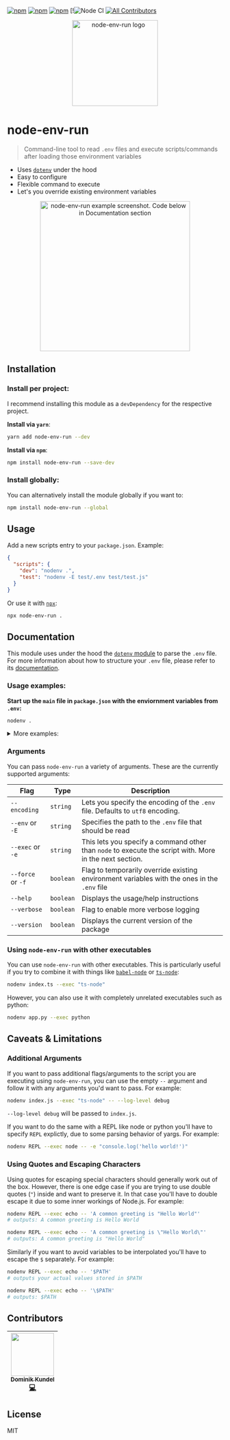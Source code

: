 [![npm](https://img.shields.io/npm/v/node-env-run.svg?style=flat-square)](https://npmjs.com/package/node-env-run) [![npm](https://img.shields.io/npm/dt/node-env-run.svg?style=flat-square)](https://npmjs.com/packages/node-env-run) [![npm](https://img.shields.io/npm/l/node-env-run.svg?style=flat-square)](/LICENSE) [!![Node CI](https://github.com/dkundel/node-env-run/workflows/Node%20CI/badge.svg)
[![All Contributors](https://img.shields.io/badge/all_contributors-1-orange.svg?style=flat-square)](#contributors)

<p align="center">
<img alt="node-env-run logo" title="node-env-run" src="https://cdn.rawgit.com/dkundel/node-env-run/01461b3a/assets/node-env-run-logo.png" height="200">
</p>

# node-env-run

> Command-line tool to read `.env` files and execute scripts/commands after loading those environment variables

- Uses [`dotenv`](https://npm.im/dotenv) under the hood
- Easy to configure
- Flexible command to execute
- Let's you override existing environment variables

<p align="center"><img alt="node-env-run example screenshot. Code below in Documentation section" src="https://cdn.rawgit.com/dkundel/node-env-run/5bc67d1a/assets/node-env-run-screenshot.png" height="350"/></p>

## Installation

### Install per project:

I recommend installing this module as a `devDependency` for the respective project.

**Install via `yarn`**:

```bash
yarn add node-env-run --dev
```

**Install via `npm`**:

```bash
npm install node-env-run --save-dev
```

### Install globally:

You can alternatively install the module globally if you want to:

```bash
npm install node-env-run --global
```

## Usage

Add a new scripts entry to your `package.json`. Example:

```json
{
  "scripts": {
    "dev": "nodenv .",
    "test": "nodenv -E test/.env test/test.js"
  }
}
```

Or use it with [`npx`](https://medium.com/@maybekatz/introducing-npx-an-npm-package-runner-55f7d4bd282b):

```bash
npx node-env-run .
```

## Documentation

This module uses under the hood the [`dotenv` module](https://www.npmjs.com/package/dotenv) to parse the `.env` file. For more information about how to structure your `.env` file, please refer to its [documentation](https://www.npmjs.com/package/dotenv#rules).

### Usage examples:

**Start up the `main` file in `package.json` with the enviornment variables from `.env`:**

```bash
nodenv .
```

<details>

<summary>More examples: </summary>

**Start Node.js REPL with set environment variables from `.env.repl`**:

```bash
nodenv -E .env.repl
```

**Run Python file with overridden environment variables**:

```bash
nodenv app.py --exec python --force
```

**Run `server.js` file using [`nodemon`](https://npm.im/nodemon)**:

```bash
nodenv server.js --exec nodemon
```

**Pass `--inspect` flag for debugging after `--`:**

```bash
nodenv someScript -- --inspect
```

</details>

### Arguments

You can pass `node-env-run` a variety of arguments. These are the currently supported arguments:

| Flag                 | Type      | Description                                                                                             |
| -------------------- | --------- | ------------------------------------------------------------------------------------------------------- |
| `--encoding`         | `string`  | Lets you specify the encoding of the `.env` file. Defaults to `utf8` encoding.                          |
| `--env` or <br>`-E`  | `string`  | Specifies the path to the `.env` file that should be read                                               |
| `--exec` or <br>`-e` | `string`  | This lets you specify a command other than `node` to execute the script with. More in the next section. |
| `--force` or `-f`    | `boolean` | Flag to temporarily override existing environment variables with the ones in the `.env` file            |
| `--help`             | `boolean` | Displays the usage/help instructions                                                                    |
| `--verbose`          | `boolean` | Flag to enable more verbose logging                                                                     |
| `--version`          | `boolean` | Displays the current version of the package                                                             |

### Using `node-env-run` with other executables

You can use `node-env-run` with other executables. This is particularly useful if you try to combine it with things like [`babel-node`](https://www.npmjs.com/package/@babel/node) or [`ts-node`](https://npm.im/ts-node):

```bash
nodenv index.ts --exec "ts-node"
```

However, you can also use it with completely unrelated executables such as python:

```bash
nodenv app.py --exec python
```

## Caveats & Limitations

### Additional Arguments

If you want to pass additional flags/arguments to the script you are executing using `node-env-run`, you can use the empty `--` argument and follow it with any arguments you'd want to pass. For example:

```bash
nodenv index.js --exec "ts-node" -- --log-level debug
```

`--log-level debug` will be passed to `index.js`.

If you want to do the same with a REPL like node or python you'll have to specify `REPL` explictly, due to some parsing behavior of yargs. For example:

```bash
nodenv REPL --exec node -- -e "console.log('hello world!')"
```

### Using Quotes and Escaping Characters

Using quotes for escaping special characters should generally work out of the box. However, there is one edge case if you are trying to use double quotes (`"`) inside and want to preserve it. In that case you'll have to double escape it due to some inner workings of Node.js. For example:

```bash
nodenv REPL --exec echo -- 'A common greeting is "Hello World"'
# outputs: A common greeting is Hello World

nodenv REPL --exec echo -- 'A common greeting is \"Hello World\"'
# outputs: A common greeting is "Hello World"
```

Similarly if you want to avoid variables to be interpolated you'll have to escape the `$` separately. For example:

```bash
nodenv REPL --exec echo -- '$PATH'
# outputs your actual values stored in $PATH

nodenv REPL --exec echo -- '\$PATH'
# outputs: $PATH
```

## Contributors

<!-- ALL-CONTRIBUTORS-LIST:START - Do not remove or modify this section -->

<!-- prettier-ignore -->
| [<img src="https://avatars3.githubusercontent.com/u/1505101?v=4" width="100px;"/><br /><sub><b>Dominik Kundel</b></sub>](https://moin.world)<br />[💻](https://github.com/dkundel/node-env-run/commits?author=dkundel "Code") |
| :---: |

<!-- ALL-CONTRIBUTORS-LIST:END -->

## License

MIT
